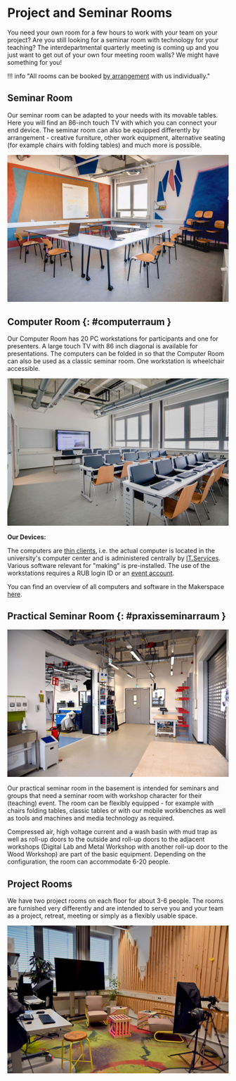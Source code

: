 # Project and Seminar Rooms

You need your own room for a few hours to work with your team on your project? Are you still looking for a seminar room with technology for your teaching? The interdepartmental quarterly meeting is coming up and you just want to get out of your own four meeting room walls? We might have something for you! 

!!! info "All rooms can be booked [by arrangement](kontakt.en.md) with us individually."

## Seminar Room

Our seminar room can be adapted to your needs with its movable tables. Here you will find an 86-inch touch TV with which you can connect your end device. The seminar room can also be equipped differently by arrangement - creative furniture, other work equipment, alternative seating (for example chairs with folding tables) and much more is possible.   

![@RUB-Makerspace: Seminar (CC BY-SA 4.0)](medien/RUB-Makerspace_Seminar_CC-BY-SA-40.jpg)

## Computer Room {: #computerraum }

Our Computer Room has 20 PC workstations for participants and one for presenters. A large touch TV with 86 inch diagonal is available for presentations. The computers can be folded in so that the Computer Room can also be used as a classic seminar room. One workstation is wheelchair accessible.

![@RUB-Makerspace: CIP (CC BY-SA 4.0)](medien/RUB-Makerspace_CIP_CC-BY-SA-40.jpg)

**Our Devices:** 

The computers are [thin clients](https://en.wikipedia.org/wiki/Thin_client), i.e. the actual computer is located in the university's computer center and is administered centrally by [IT.Services](https://www.it-services.ruhr-uni-bochum.de/services/sl/pc-pools.html.de). Various software relevant for "making" is pre-installed. The use of the workstations requires a RUB login ID or an [event account](https://www.it-services.ruhr-uni-bochum.de/services/gz/veranstaltungsaccounts.html.de).

You can find an overview of all computers and software in the Makerspace [here](digitallabor.en.md#computer-und-it).

## Practical Seminar Room {: #praxisseminarraum }

![@RUB-Makerspace: Praxis (CC BY-SA 4.0)](medien/RUB-Makerspace_Praxis_CC-BY-SA-40.jpg)

Our practical seminar room in the basement is intended for seminars and groups that need a seminar room with workshop character for their (teaching) event. The room can be flexibly equipped - for example with chairs folding tables, classic tables or with our mobile workbenches as well as tools and machines and media technology as required.    

Compressed air, high voltage current and a wash basin with mud trap as well as roll-up doors to the outside and roll-up doors to the adjacent workshops (Digital Lab and Metal Workshop with another roll-up door to the Wood Workshop) are part of the basic equipment. Depending on the configuration, the room can accommodate 6-20 people.

## Project Rooms

We have two project rooms on each floor for about 3-6 people. The rooms are furnished very differently and are intended to serve you and your team as a project, retreat, meeting or simply as a flexibly usable space.  


![@RUB-Makerspace: Projektraum 1 (CC BY-SA 4.0)](medien/RUB-Makerspace_Projektraum_1_CC-BY-SA-40.jpg)

